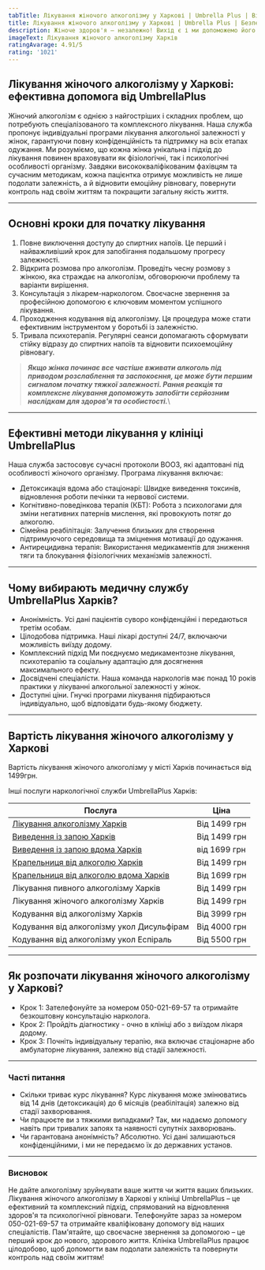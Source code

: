 ```yaml
---
tabTitle: Лікування жіночого алкоголізму у Харкові | Umbrella Plus | Від 1499 грн
title: Лікування жіночого алкоголізму у Харкові | Umbrella Plus | Безпечна наркологія
description: Жіноче здоров'я – незалежно! Вихід є і ми допоможемо його знайти.
imageText: Лікування жіночого алкоголізму Харків
ratingAvarage: 4.91/5
rating: '1021'
---
```


## Лікування жіночого алкоголізму у Харкові: ефективна допомога від UmbrellaPlus

Жіночий алкоголізм є однією з найгостріших і складних проблем, що потребують спеціалізованого та комплексного лікування. Наша служба пропонує індивідуальні програми лікування алкогольної залежності у жінок, гарантуючи повну конфіденційність та підтримку на всіх етапах одужання. Ми розуміємо, що кожна жінка унікальна і підхід до лікування повинен враховувати як фізіологічні, так і психологічні особливості організму. Завдяки висококваліфікованим фахівцям та сучасним методикам, кожна пацієнтка отримує можливість не лише подолати залежність, а й відновити емоційну рівновагу, повернути контроль над своїм життям та покращити загальну якість життя.

***

## Основні кроки для початку лікування

1. Повне виключення доступу до спиртних напоїв. Це перший і найважливіший крок для запобігання подальшому прогресу залежності.
2. Відкрита розмова про алкоголізм. Проведіть чесну розмову з жінкою, яка страждає на алкоголізм, обговорюючи проблему та варіанти вирішення.
3. Консультація з лікарем-наркологом. Своєчасне звернення за професійною допомогою є ключовим моментом успішного лікування.
4. Проходження кодування від алкоголізму. Ця процедура може стати ефективним інструментом у боротьбі із залежністю.
5. Тривала психотерапія. Регулярні сеанси допомагають сформувати стійку відразу до спиртних напоїв та відновити психоемоційну рівновагу.

> ***Якщо жінка починає все частіше вживати алкоголь під приводом розслаблення та заспокоєння, це може бути першим сигналом початку тяжкої залежності. Рання реакція та комплексне лікування допоможуть запобігти серйозним наслідкам для здоров'я та особистості.***\
>

***

## Ефективні методи лікування у клініці UmbrellaPlus

Наша служба застосовує сучасні протоколи ВООЗ, які адаптовані під особливості жіночого організму. Програма лікування включає:

* Детоксикація вдома або стаціонарі: Швидке виведення токсинів, відновлення роботи печінки та нервової системи.
* Когнітивно-поведінкова терапія (КБТ): Робота з психологами для зміни негативних патернів мислення, які провокують потяг до алкоголю.
* Сімейна реабілітація: Залучення близьких для створення підтримуючого середовища та зміцнення мотивації до одужання.
* Антирецидивна терапія: Використання медикаментів для зниження тяги та блокування фізіологічних механізмів залежності.

***

## Чому вибирають медичну службу UmbrellaPlus Харків?

* Анонімність. Усі дані пацієнтів суворо конфіденційні і передаються третім особам.
* Цілодобова підтримка. Наші лікарі доступні 24/7, включаючи можливість виїзду додому.
* Комплексний підхід Ми поєднуємо медикаментозне лікування, психотерапію та соціальну адаптацію для досягнення максимального ефекту.
* Досвідчені спеціалісти. Наша команда наркологів має понад 10 років практики у лікуванні алкогольної залежності у жінок.
* Доступні ціни. Гнучкі програми лікування підбираються індивідуально, щоб відповідати будь-якому бюджету.

***

## Вартість лікування жіночого алкоголізму у Харкові

Вартість лікування жіночого алкоголізму у місті Харків починається від 1499грн.

Інші послуги наркологічної служби UmbrellaPlus Харків:

| Послуга                                                                                                                    | Ціна         |
| -------------------------------------------------------------------------------------------------------------------------- | ------------ |
| [Лікування алкоголізму Харків](https://umbrella-plus.com.ua/uk/kharkiv/lechenie-alkogolizma-kharkiv-ua/)                   | Від 1499 грн |
| [Виведення із запою Харків](https://umbrella-plus.com.ua/uk/kharkiv/vivod-iz-zapoia-kharkiv-ua/)                           | Від 1499 грн |
| [Виведення із запою вдома Харків](https://umbrella-plus.com.ua/uk/kharkiv/vivod-iz-zapoia-na-domy-kharkiv-ua/)             | від 1699 грн |
| [Крапельниця від алкоголю Харків](https://umbrella-plus.com.ua/uk/kharkiv/kapelnica_ot_alkogola_kharkiv-ua/)               | Від 1499 грн |
| [Крапельниця від алкоголю вдома Харків](https://umbrella-plus.com.ua/uk/kharkiv/kapelnica_ot_alkogola_na_domy_kharkiv_ua/) | Від 1699 грн |
| Лікування пивного алкоголізму Харків                                                                                       | Від 1499 грн |
| Лікування жіночого алкоголізму Харків                                                                                      | Від 1499 грн |
| Кодування від алкоголізму Харків                                                                                           | Від 3999 грн |
| Кодування від алкоголізму укол Дисульфірам                                                                                 | Від 4000 грн |
| Кодування від алкоголізму укол Еспіраль                                                                                    | Від 5500 грн |

***

## Як розпочати лікування жіночого алкоголізму у Харкові?

* Крок 1: Зателефонуйте за номером 050-021-69-57 та отримайте безкоштовну консультацію нарколога.
* Крок 2: Пройдіть діагностику - очно в клініці або з виїздом лікаря додому.
* Крок 3: Почніть індивідуальну терапію, яка включає стаціонарне або амбулаторне лікування, залежно від стадії залежності.

***

### Часті питання

* Скільки триває курс лікування?
  Курс лікування може змінюватись від 14 днів (детоксикація) до 6 місяців (реабілітація) залежно від стадії захворювання.
* Чи працюєте ви з тяжкими випадками?
  Так, ми надаємо допомогу навіть при тривалих запоях та наявності супутніх захворювань.
* Чи гарантована анонімність?
  Абсолютно. Усі дані залишаються конфіденційними, і ми не передаємо їх до державних установ.

***

### Висновок

Не дайте алкоголізму зруйнувати ваше життя чи життя ваших близьких. Лікування жіночого алкоголізму в Харкові у клініці UmbrellaPlus – це ефективний та комплексний підхід, спрямований на відновлення здоров'я та психологічної рівноваги. Телефонуйте зараз за номером 050-021-69-57 та отримайте кваліфіковану допомогу від наших спеціалістів. Пам'ятайте, що своєчасне звернення за допомогою – це перший крок до нового, здорового життя. Клініка UmbrellaPlus працює цілодобово, щоб допомогти вам подолати залежність та повернути контроль над своїм життям!
